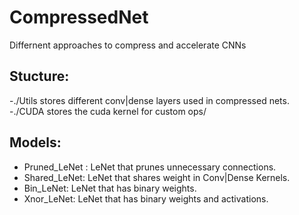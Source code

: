 # CompressedNet
Differnent approaches to compress and accelerate CNNs

## Stucture:
-./Utils stores different conv|dense layers used in compressed nets.
-./CUDA stores the cuda kernel for custom ops/

## Models:
- Pruned_LeNet : LeNet that prunes unnecessary connections.
- Shared_LeNet: LeNet that shares weight in Conv|Dense Kernels.
- Bin_LeNet: LeNet that has binary weights.
- Xnor_LeNet: LeNet that has binary weights and activations.
